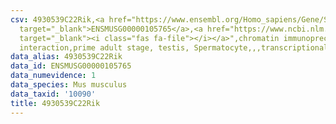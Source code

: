 ```yaml
---
csv: 4930539C22Rik,<a href="https://www.ensembl.org/Homo_sapiens/Gene/Summary?db=core;g=ENSMUSG00000105765"
  target="_blank">ENSMUSG00000105765</a>,<a href="https://www.ncbi.nlm.nih.gov/pubmed/25450459"
  target="_blank"><i class="fas fa-file"></i></a>",chromatin immunoprecipitation assay,direct
  interaction,prime adult stage, testis, Spermatocyte,,,transcriptional regulation,
data_alias: 4930539C22Rik
data_id: ENSMUSG00000105765
data_numevidence: 1
data_species: Mus musculus
data_taxid: '10090'
title: 4930539C22Rik
---
```

